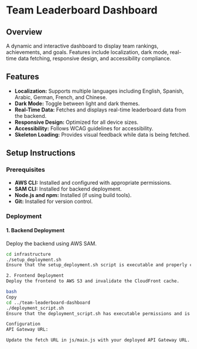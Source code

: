 # Team Leaderboard Dashboard

## Overview

A dynamic and interactive dashboard to display team rankings, achievements, and goals. Features include localization, dark mode, real-time data fetching, responsive design, and accessibility compliance.

## Features

- **Localization:** Supports multiple languages including English, Spanish, Arabic, German, French, and Chinese.
- **Dark Mode:** Toggle between light and dark themes.
- **Real-Time Data:** Fetches and displays real-time leaderboard data from the backend.
- **Responsive Design:** Optimized for all device sizes.
- **Accessibility:** Follows WCAG guidelines for accessibility.
- **Skeleton Loading:** Provides visual feedback while data is being fetched.

## Setup Instructions

### Prerequisites

- **AWS CLI:** Installed and configured with appropriate permissions.
- **SAM CLI:** Installed for backend deployment.
- **Node.js and npm:** Installed (if using build tools).
- **Git:** Installed for version control.

### Deployment

#### 1. **Backend Deployment**

Deploy the backend using AWS SAM.

```bash
cd infrastructure
./setup_deployment.sh
Ensure that the setup_deployment.sh script is executable and properly configured with your AWS credentials and desired configurations.

2. Frontend Deployment
Deploy the frontend to AWS S3 and invalidate the CloudFront cache.

bash
Copy
cd ../team-leaderboard-dashboard
./deployment_script.sh
Ensure that the deployment_script.sh has executable permissions and is correctly configured with your S3 bucket name and CloudFront Distribution ID.

Configuration
API Gateway URL:

Update the fetch URL in js/main.js with your deployed API Gateway URL.